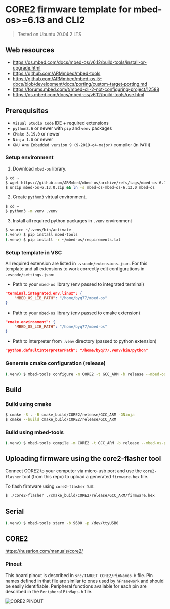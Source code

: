 # CORE2 firmware template for mbed-os>=6.13 and CLI2

> Tested on Ubuntu 20.04.2 LTS

## Web resources
- https://os.mbed.com/docs/mbed-os/v6.12/build-tools/install-or-upgrade.html
- https://github.com/ARMmbed/mbed-tools
- https://github.com/ARMmbed/mbed-os-5-docs/blob/development/docs/porting/custom-target-porting.md
- https://forums.mbed.com/t/mbed-cli-2-not-configuring-project/12588
- https://os.mbed.com/docs/mbed-os/v6.12/build-tools/use.html

## Prerequisites
- `Visual Studio Code` IDE + required extensions
- `python3.6` or newer with `pip` and `venv` packages
- `CMake 3.19.0` or newer
- `Ninja 1.0` or newer
- `GNU Arm Embedded version 9 (9-2019-q4-major)` compiler (in `PATH`)

### Setup environment
1. Download `mbed-os` library.

```bash
$ cd ~
$ wget https://github.com/ARMmbed/mbed-os/archive/refs/tags/mbed-os-6.13.0.zip
$ unzip mbed-os-6.13.0.zip && ln -s mbed-os-mbed-os-6.13.0 mbed-os
```

2. Create `python3` virtual environment.

```bash
$ cd ~
$ python3 -m venv .venv
```

3. Install all required python packages in `.venv` environment

```bash
$ source ~/.venv/bin/activate
(.venv) $ pip install mbed-tools
(.venv) $ pip install -r ~/mbed-os/requirements.txt 
```

### Setup template in VSC

All required extension are listed in `.vscode/extensions.json`. 
For this template and all extensions to work correctly edit configurations in `.vscode/settings.json`:

* Path to your `mbed-os` library (env passed to integrated terminal)
```json
"terminal.integrated.env.linux": {
    "MBED_OS_LIB_PATH": "/home/byq77/mbed-os"
}
```

* Path to your `mbed-os` library (env passed to cmake extension)
```json
"cmake.environment": {
    "MBED_OS_LIB_PATH": "/home/byq77/mbed-os"
}
```

* Path to interpreter from `.venv` directory (passed to python extension)
```json
"python.defaultInterpreterPath": "/home/byq77/.venv/bin/python"
```

### Generate cmake configuration (release)
```bash
(.venv) $ mbed-tools configure -m CORE2 -t GCC_ARM -b release --mbed-os-path $MBED_OS_LIB_PATH
```

## Build

### Build using cmake
```bash
$ cmake -S . -B cmake_build/CORE2/release/GCC_ARM -GNinja
$ cmake --build cmake_build/CORE2/release/GCC_ARM
```

### Build using mbed-tools 
```bash
(.venv) $ mbed-tools compile -m CORE2 -t GCC_ARM -b release --mbed-os-path $MBED_OS_LIB_PATH
```

## Uploading firmware using the core2-flasher tool
Connect CORE2 to your computer via micro-usb port and use the `core2-flasher` tool (from this repo) to upload a generated `firmware.hex` file.

To flash firmware using `core2-flasher` run:
```bash
$ ./core2-flasher ./cmake_build/CORE2/release/GCC_ARM/firmware.hex
```

## Serial

```bash
(.venv) $ mbed-tools sterm -b 9600 -p /dev/ttyUSB0
```

## CORE2
https://husarion.com/manuals/core2/

###  Pinout
This board pinout is described in `src/TARGET_CORE2/PinNames.h` file. Pin names defined in that file are similar to ones used by `hFramework` and should be easily identifiable. Peripheral functions available for each pin are described in the `PeripheralPinMaps.h` file.

![CORE2 PINOUT](https://husarion.com/docs/assets/img/core2-hardware/cheatsheet_small.jpg)